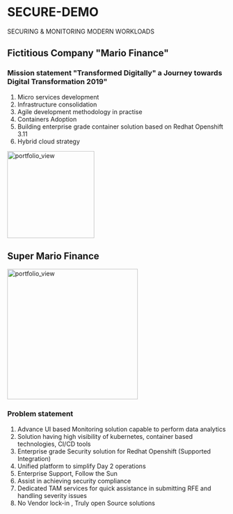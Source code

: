 # SECURE-DEMO
SECURING & MONITORING MODERN WORKLOADS 

## Fictitious Company "Mario Finance" 
### Mission statement "Transformed Digitally" a Journey towards Digital Transformation 2019"
1. Micro services development 
2. Infrastructure consolidation 
3. Agile development methodology in practise 
3. Containers Adoption
4. Building enterprise grade container solution based on Redhat Openshift 3.11
5. Hybrid cloud strategy

<img width="200" alt="portfolio_view" src="https://supermariorun.com/assets/img/hero/hero_chara_mario_pc.png">

## Super Mario Finance 
<img width="300" alt="portfolio_view" src="https://cf-images.us-east-1.prod.boltdns.net/v1/static/769341148/800cab56-77ef-477a-9fc3-5ce47c20346f/d8ad628e-c808-4459-a896-8de4ca56f34b/768x433/match/image.jpg">


### Problem statement
1. Advance UI based Monitoring solution capable to perform data analytics
2. Solution having high visibility of kubernetes, container based technologies, CI/CD tools 
2. Enterprise grade Security solution for Redhat Openshift (Supported Integration) 
3. Unified platform to simplify Day 2 operations 
4. Enterprise Support, Follow the Sun
5. Assist in achieving security compliance
6. Dedicated TAM services for quick assistance in submitting RFE and handling severity issues
7. No Vendor lock-in , Truly open Source solutions 

